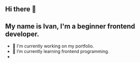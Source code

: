 ## Hi there 👋
## My name is Ivan, I'm a beginner frontend developer.

- 🔭 I'm currently working on my portfolio.
- 🌱 I’m currently learning frontend programming.
- 
